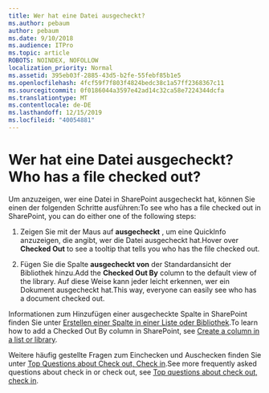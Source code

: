 ```yaml
---
title: Wer hat eine Datei ausgecheckt?
ms.author: pebaum
author: pebaum
ms.date: 9/10/2018
ms.audience: ITPro
ms.topic: article
ROBOTS: NOINDEX, NOFOLLOW
localization_priority: Normal
ms.assetid: 395eb03f-2885-43d5-b2fe-55febf85b1e5
ms.openlocfilehash: 4fcf59f7f803f4824bedc38c1a57ff2368367c11
ms.sourcegitcommit: 0f0186044a3597e42ad14c32ca58e7224344dcfa
ms.translationtype: MT
ms.contentlocale: de-DE
ms.lasthandoff: 12/15/2019
ms.locfileid: "40054881"
---
```

# <a name="who-has-a-file-checked-out"></a><span data-ttu-id="5a641-102">Wer hat eine Datei ausgecheckt?</span><span class="sxs-lookup"><span data-stu-id="5a641-102">Who has a file checked out?</span></span>

<span data-ttu-id="5a641-103">Um anzuzeigen, wer eine Datei in SharePoint ausgecheckt hat, können Sie einen der folgenden Schritte ausführen:</span><span class="sxs-lookup"><span data-stu-id="5a641-103">To see who has a file checked out in SharePoint, you can do either one of the following steps:</span></span>
  
1. <span data-ttu-id="5a641-104">Zeigen Sie mit der Maus auf **ausgecheckt** , um eine QuickInfo anzuzeigen, die angibt, wer die Datei ausgecheckt hat.</span><span class="sxs-lookup"><span data-stu-id="5a641-104">Hover over **Checked Out** to see a tooltip that tells you who has the file checked out.</span></span> 
    
2. <span data-ttu-id="5a641-105">Fügen Sie die Spalte **ausgecheckt von** der Standardansicht der Bibliothek hinzu.</span><span class="sxs-lookup"><span data-stu-id="5a641-105">Add the **Checked Out By** column to the default view of the library.</span></span> <span data-ttu-id="5a641-106">Auf diese Weise kann jeder leicht erkennen, wer ein Dokument ausgecheckt hat.</span><span class="sxs-lookup"><span data-stu-id="5a641-106">This way, everyone can easily see who has a document checked out.</span></span> 
    
<span data-ttu-id="5a641-107">Informationen zum Hinzufügen einer ausgecheckte Spalte in SharePoint finden Sie unter [Erstellen einer Spalte in einer Liste oder Bibliothek](https://go.microsoft.com/fwlink/?linkid=2019591).</span><span class="sxs-lookup"><span data-stu-id="5a641-107">To learn how to add a Checked Out By column in SharePoint, see [Create a column in a list or library](https://go.microsoft.com/fwlink/?linkid=2019591).</span></span> 
  
<span data-ttu-id="5a641-108">Weitere häufig gestellte Fragen zum Einchecken und Auschecken finden Sie unter [Top Questions about Check out, Check in](https://go.microsoft.com/fwlink/?linkid=2018786).</span><span class="sxs-lookup"><span data-stu-id="5a641-108">See more frequently asked questions about check in or check out, see [Top questions about check out, check in](https://go.microsoft.com/fwlink/?linkid=2018786).</span></span>
  

